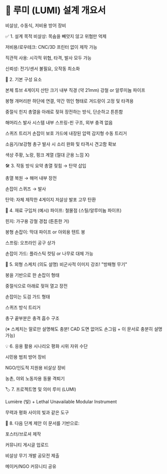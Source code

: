 # 📘 루미 (LUMI) 설계 개요서
비살상, 수동식, 저비용 방어 장비

✅ 1. 설계 목적
비살상: 목숨을 빼앗지 않고 위협만 억제

저비용/로우테크: CNC/3D 프린터 없이 제작 가능

직관적 사용: 시각적 위협, 타격, 발사 모두 가능

신뢰성: 전기/센서 불필요, 오작동 최소화

🔧 2. 기본 구성 요소

본체 튜브	4게이지 산탄 크기 내부 직경 (약 21mm) 강철 or 알루미늄 파이프

봉형 개머리판	하단에 연결, 약간 꺾인 형태로 겨드랑이 고정 및 타격용

중절식 힌지	총열을 아래로 젖혀 장전하는 방식, 단순하고 튼튼함

해머리스 발사 시스템	내부 스프링-핀 구조, 외부 충격 없음

스퀴즈 트리거	손잡이 보호 가드에 내장된 압력 감지형 수동 트리거

소음기/보강형 총구	발사 시 소리 완화 및 타격시 견고함 확보

색상	주황, 노랑, 핑크 계열 (절대 군용 느낌 X)

🛠 3. 작동 방식 요약
총열 젖힘 → 탄약 삽입

총열 복원 → 해머 내부 장전

손잡이 스퀴즈 → 발사

탄약: 자체 제작한 4게이지 저살상 발포 고무 탄환

🧱 4. 재료 구입처 (예시)
파이프: 철물점 (스틸/알루미늄 파이프)

힌지: 가구용 강철 경첩 (튼튼한 거)

봉형 손잡이: 막대 파이프 or 야외용 텐트 봉

스프링: 오프라인 공구 상가

손잡이 가드: 플라스틱 컷팅 or 나무로 대체 가능

🎨 5. 외형 스케치 (의도 설명)
비군사적 이미지 강조! "방패형 무기"

봉을 기반으로 한 손잡이 형태

중절식으로 아래로 젖혀 열고 장전

손잡이는 도검 가드 형태

스퀴즈 방식 트리거

총구 끝부분은 충격 흡수 구조

(※ 스케치는 말로만 설명해도 충분! CAD 도면 없어도 손그림 + 이 문서로 충분히 설명 가능)

💡 6. 응용 활용 시나리오
평화 시위 자위 수단

시민용 범죄 방어 장비

NGO/인도적 지원용 비살상 장비

농촌, 야외 노동자용 동물 격퇴기

🏷 7. 프로젝트명 및 의미
루미 (LUMI)

Lumière (빛) + Lethal Unavailable Modular Instrument

무력과 평화 사이의 빛과 같은 도구

📩 8. 다음 단계 제안
이 문서를 기반으로:

포스터/브로셔 제작

커뮤니티 게시글 업로드

비살상 무기 개발 공모전 제출

메이커/NGO 커뮤니티 공유
